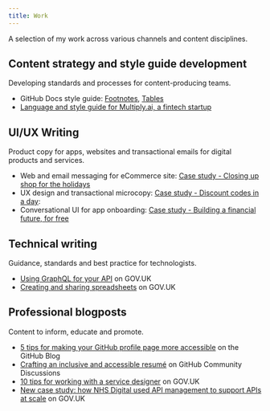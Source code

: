 ```yaml
---
title: Work
---
```


<link rel="stylesheet" href="/../style.css">

A selection of my work across various channels and content disciplines. 

## Content strategy and style guide development

Developing standards and processes for content-producing teams. 

* GitHub Docs style guide: [Footnotes](https://docs.github.com/en/contributing/style-guide-and-content-model/style-guide#footnotes), [Tables](https://docs.github.com/en/contributing/style-guide-and-content-model/style-guide#tables)
* [Language and style guide for Multiply.ai, a fintech startup](multiply-language-style.md)

## UI/UX Writing

Product copy for apps, websites and transactional emails for digital products and services. 

* Web and email messaging for eCommerce site: [Case study - Closing up shop for the holidays](/case-studies/daye-closing-shop.md)
* UX design and transactional microcopy: [Case study - Discount codes in a day](/case-studies/discount-codes.md): 
* Conversational UI for app onboarding: [Case study - Building a financial future, for free](/case-studies/multiply-conversational-design.md)

## Technical writing

Guidance, standards and best practice for technologists.

* [Using GraphQL for your API](https://www.gov.uk/guidance/using-graphql-for-your-api) on GOV.UK
* [Creating and sharing spreadsheets](https://www.gov.uk/guidance/creating-and-sharing-spreadsheets) on GOV.UK

## Professional blogposts

Content to inform, educate and promote.

* [5 tips for making your GitHub profile page more accessible](https://github.blog/2023-10-26-5-tips-for-making-your-github-profile-page-accessible/) on the GitHub Blog
* [Crafting an inclusive and accessible resumé](https://github.com/orgs/community/discussions/62531) on GitHub Community Discussions
* [10 tips for working with a service designer](https://services.blog.gov.uk/2022/04/25/10-tips-for-working-with-a-service-designer/) on GOV.UK
* [New case study: how NHS Digital used API management to support APIs at scale](https://technology.blog.gov.uk/2022/03/11/new-case-study-how-nhs-digital-used-api-management-to-support-apis-at-scale/) on GOV.UK
